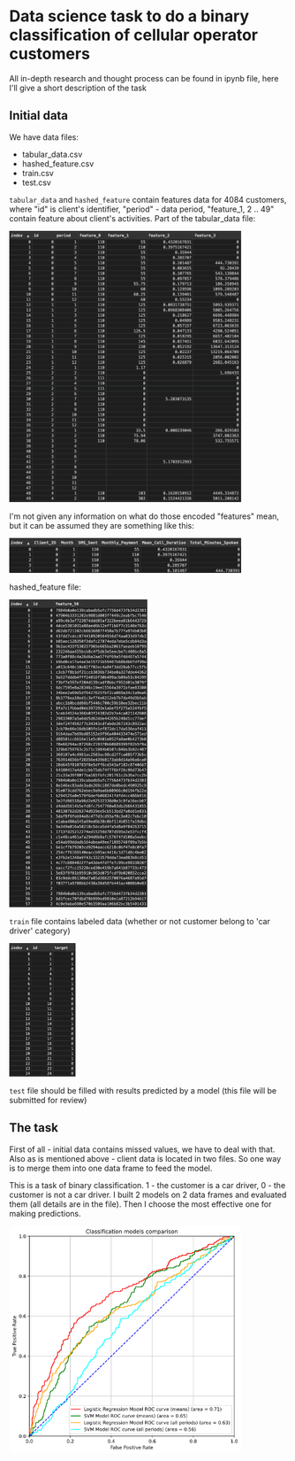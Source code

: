 # Data science task to do a binary classification of cellular operator customers
All in-depth research and thought process can be found in ipynb file, here I'll give a short description of the task

## Initial data
We have data files:
* tabular_data.csv
* hashed_feature.csv
* train.csv
* test.csv

`tabular_data` and `hashed_feature` contain features data for 4084 customers, where "id" is client's identifier, "period" - data period, "feature_1, 2 .. 49" contain feature about client's activities.
Part of the tabular_data file:
<p align="left">
  <img src="img/tabular_data.png" alt="initial tabular data" width="420"/>
</p>

I'm not given any information on what do those encoded "features" mean, but it can be assumed they are something like this:
<p align="left">
  <img src="img/readable_headings.png" alt="possible headings for the data table" width="420"/>
</p>

hashed_feature file:
 <p align="left">
   <img src="img/hashes.png" alt="hashed feature" width="250"/>
 </p>

`train` file contains labeled data (whether or not customer belong to 'car driver' category)  
 <p align="left">
   <img src="img/train_set.png" alt="labeled data" width="120"/>
 </p>

`test` file should be filled with results predicted by a model (this file will be submitted for review) 


## The task
First of all - initial data contains missed values, we have to deal with that. Also as is mentioned above - client data is located in two files. So one way is to merge them into one data frame to feed the model.

This is a task of binary classification. 1 - the customer is a car driver, 0 - the customer is not a car driver.
I built 2 models on 2 data frames and evaluated them (all details are in the file). Then I choose the most effective one for making predictions.
 <p align="left">
   <img src="img/ROC-AUC.png" alt="evaluating models" width="420"/>
 </p>



